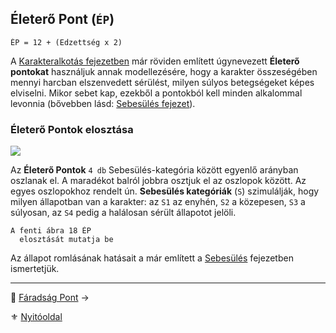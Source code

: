 ## Életerő Pont (`ÉP`)

```
ÉP = 12 + (Edzettség x 2)
```

A [Karakteralkotás fejezetben](010_10_01_ep_fp.md) már röviden említett úgynevezett **Életerő pontokat** használjuk annak modellezésére, hogy a karakter összeségében mennyi harcban elszenvedett sérülést, milyen súlyos betegségeket képes elviselni. Mikor sebet kap, ezekből a pontokból kell minden alkalommal levonnia (bővebben lásd: [Sebesülés fejezet](061_03_sebesules.md)).

### Életerő Pontok elosztása

![](images/06_eletero_tablazat.png)

Az **Életerő Pontok** `4 db` Sebesülés-kategória között egyenlő arányban oszlanak el. A maradékot balról jobbra osztjuk el az oszlopok között. Az egyes oszlopokhoz rendelt ún. **Sebesülés kategóriák** (`S`) szimulálják, hogy milyen állapotban van a karakter: az `S1` az enyhén, `S2` a közepesen, `S3` a súlyosan, az `S4` pedig a halálosan sérült állapotot jelöli.


```
A fenti ábra 18 ÉP
  elosztását mutatja be
```

Az állapot romlásának hatásait a már említett a [Sebesülés](061_03_sebesules.md) fejezetben ismertetjük.

---

🔗 [Fáradság Pont](061_02_faradsag_pont.md) →

⚜️ [Nyitóoldal](start.md#6-harcrendszer-%EF%B8%8F)
